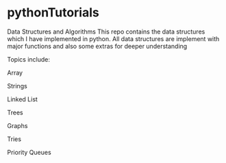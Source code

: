 # pythonTutorials
Data Structures and Algorithms
This repo contains the data structures which I have implemented in python.
All data structures are implement with major functions and also some extras for deeper understanding

Topics include:

Array

Strings

Linked List

Trees

Graphs

Tries

Priority Queues
